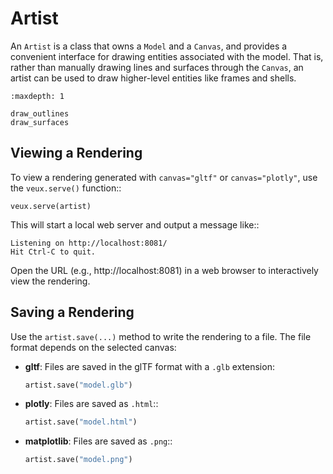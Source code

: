 # Artist

An ``Artist`` is a class that owns a `Model` and a `Canvas`, and provides a convenient interface for drawing 
entities associated with the model. That is, rather than manually drawing lines and surfaces
through the `Canvas`, an artist can be used to draw higher-level entities like frames and shells.

```{toctree}
:maxdepth: 1

draw_outlines
draw_surfaces
```


## Viewing a Rendering

To view a rendering generated with `canvas="gltf"` or `canvas="plotly"`, use the `veux.serve()` function::

    veux.serve(artist)

This will start a local web server and output a message like::

    Listening on http://localhost:8081/
    Hit Ctrl-C to quit.

Open the URL (e.g., http://localhost:8081) in a web browser to interactively view the rendering.

## Saving a Rendering

Use the `artist.save(...)` method to write the rendering to a file. The file format depends on the selected canvas:

- **gltf**: Files are saved in the glTF format with a `.glb` extension:
  ```python
  artist.save("model.glb")
  ```

- **plotly**: Files are saved as `.html`::
  ```python
  artist.save("model.html")
  ```

- **matplotlib**: Files are saved as `.png`::
  ```python
  artist.save("model.png")
  ```
